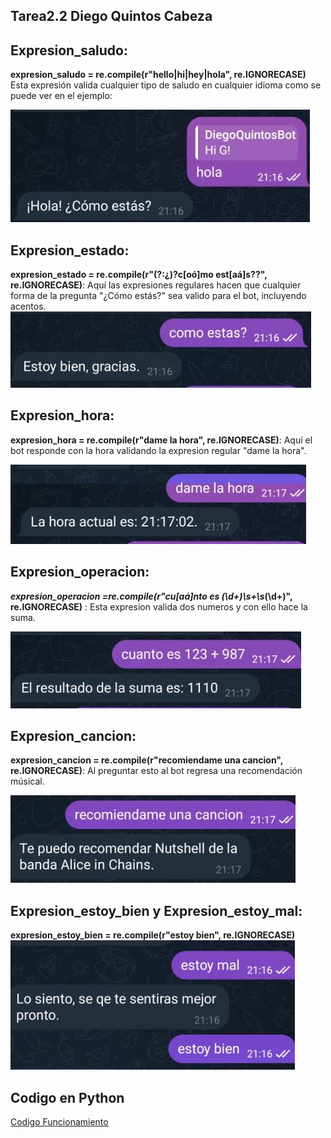 ## Tarea2.2 Diego Quintos Cabeza

## Expresion_saludo:
**expresion_saludo = re.compile(r"hello|hi|hey|hola", re.IGNORECASE)** Esta expresión valida cualquier tipo de saludo en cualquier idioma como se puede ver en el ejemplo:

![saludo_expr.JPG](https://github.com/diegoquintos/LengAutomatas/blob/main/saludo_expr.JPG)
## Expresion_estado:
**expresion_estado = re.compile(r"(?:¿)?c[oó]mo est[aá]s\??", re.IGNORECASE)**: Aquí las expresiones regulares hacen que cualquier forma de la pregunta "¿Cómo estás?" sea valido para el bot, incluyendo acentos.
![estado_expr.JPG](https://github.com/diegoquintos/LengAutomatas/blob/main/estado_expr.JPG)

## Expresion_hora:
**expresion_hora = re.compile(r"dame la hora", re.IGNORECASE)**: Aquí el bot responde con la hora validando la expresion regular "dame la hora".

![hora_expr.JPG](https://github.com/diegoquintos/LengAutomatas/blob/main/hora_expr.JPG)

## Expresion_operacion:
****expresion_operacion =re.compile(r"cu[aá]nto es (\d+)\s*\+\s*(\d+)", re.IGNORECASE)** : Esta expresion valida dos numeros y con ello hace la suma.

![operacion_expr.JPG](https://github.com/diegoquintos/LengAutomatas/blob/main/operacion_expr.JPG)

## Expresion_cancion:
**expresion_cancion = re.compile(r"recomiendame una cancion", re.IGNORECASE)**: Al preguntar esto al bot regresa una recomendación músical.

![operacion_cancion.JPG](https://github.com/diegoquintos/LengAutomatas/blob/main/cancion_expr.JPG)

## Expresion_estoy_bien y Expresion_estoy_mal:
**expresion_estoy_bien = re.compile(r"estoy bien", re.IGNORECASE)**
![operacion_animo.JPG](https://github.com/diegoquintos/LengAutomatas/blob/main/animo_expr.JPG)

## Codigo en Python

[Codigo Funcionamiento](https://github.com/diegoquintos/LengAutomatas/blob/main/bot_test.py)
